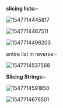 **slicing lists:-**

![1547714445817](https://github.com/adityakuppa26/Python-Notes/blob/lalith_notes/images/1547714445817.png)

![1547714467511](https://github.com/adityakuppa26/Python-Notes/blob/lalith_notes/images/1547714467511.png)

![1547714496203](https://github.com/adityakuppa26/Python-Notes/blob/lalith_notes/images/1547714496203.png)

entire list in reverse:-

![1547714537568](https://github.com/adityakuppa26/Python-Notes/blob/lalith_notes/images/1547714537568.png)

**Slicing Strings:-**

![1547714591850](https://github.com/adityakuppa26/Python-Notes/blob/lalith_notes/images/1547714591850.png)

![1547714676501](Chttps://github.com/adityakuppa26/Python-Notes/blob/lalith_notes/images/1547714676501.png)
